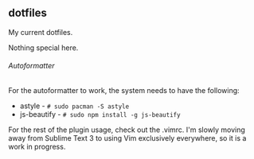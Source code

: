 ## dotfiles

My current dotfiles.

Nothing special here.

###### Autoformatter
For the autoformatter to work, the system needs to have the following:
* astyle - `# sudo pacman -S astyle`
* js-beautify - `# sudo npm install -g js-beautify`

For the rest of the plugin usage, check out the .vimrc. I'm slowly moving away from
Sublime Text 3 to using Vim exclusively everywhere, so it is a work in progress.
